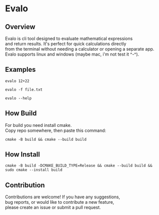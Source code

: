 # Evalo

## Overview

Evalo is cli tool designed to evaluate mathematical expressions  
and return results. It's perfect for quick calculations directly  
from the terminal without needing a calculator or opening a separate app.  
Evalo supports linux and windows (maybe mac, i'm not test it ^-^).  

## Examples

```
evalo 12+22
```
```
evalo -f file.txt
```
```
evalo --help
```

## How Build

For build you need install cmake.  
Copy repo somewhere, then paste this command:  
```
cmake -B build && cmake --build build
```

## How Install

```
cmake -B build -DCMAKE_BUILD_TYPE=Release && cmake --build build && sudo cmake --install build
```
  
## Contribution

Contributions are welcome! If you have any suggestions,  
bug reports, or would like to contribute a new feature,  
please create an issue or submit a pull request.  
